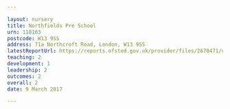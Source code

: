 ```yaml
---

layout: nursery
title: Northfields Pre School
urn: 118163
postcode: W13 9SS
address: 71a Northcroft Road, London, W13 9SS
latestReportUrl: https://reports.ofsted.gov.uk/provider/files/2670471/urn/118163.pdf
teaching: 2
development: 1
leadership: 2
outcomes: 2
overall: 2
date: 9 March 2017

---
```

